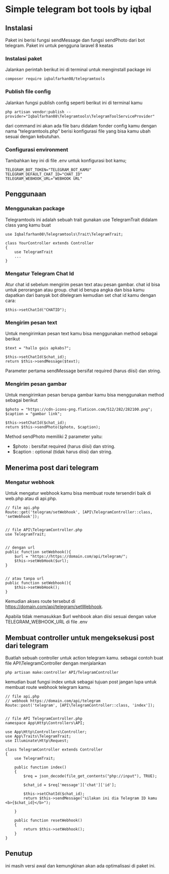 # Simple telegram bot tools by iqbal

## Instalasi

Paket ini berisi fungsi sendMessage dan fungsi sendPhoto dari bot telegram. Paket ini untuk pengguna laravel 8 keatas

### Instalasi paket

Jalankan perintah berikut ini di terminal untuk menginstall package ini

```
composer require iqbalfarhan08/telegramtools
```

### Publish file config

Jalankan fungsi publish config seperti berikut ini di terminal kamu

```
php artisan vendor:publish --provider="Iqbalfarhan08\Telegramtools\TelegramToolServiceProvider"
```

dari command ini akan ada file baru didalam fonder config kamu dengan nama "telegramtools.php" berisi konfigurasi file yang bisa kamu ubah sesuai dengan kebutuhan.

### Configurasi environment

Tambahkan key ini di file .env untuk konfigurasi bot kamu;

```
TELEGRAM_BOT_TOKEN="TELEGRAM_BOT_KAMU"
TELEGRAM_DEFAULT_CHAT_ID="CHAT_ID"
TELEGRAM_WEBHOOK_URL="WEBHOOK URL"
```

## Penggunaan

### Menggunakan package

Telegramtools ini adalah sebuah trait gunakan use TelegramTrait didalam class yang kamu buat

```
use Iqbalfarhan08\Telegramtools\Trait\TelegramTrait;

class YourController extends Controller
{
    use TelegramTrait
    ...
}
```

### Mengatur Telegram Chat Id

Atur chat id sebelum mengirim pesan text atau pesan gambar. chat id bisa untuk perorangan atau group. chat id berupa angka dan bisa kamu dapatkan dari banyak bot ditelegram kemudian set chat id kamu dengan cara:

```
$this->setChatId("CHATID");
```

### Mengirim pesan text

Untuk mengirimkan pesan text kamu bisa menggunakan method sebagai berikut

```
$text = "hallo gais apkabs?";

$this->setChatId($chat_id);
return $this->sendMessage($text);
```

Parameter pertama sendMessage bersifat required (harus diisi) dan string.

### Mengirim pesan gambar

Untuk mengirimkan pesan berupa gambar kamu bisa menggunakan method sebagai berikut

```
$photo = "https://cdn-icons-png.flaticon.com/512/282/282100.png";
$caption = "gambar link";

$this->setChatId($chat_id);
return $this->sendPhoto($photo, $caption);
```

Method sendPhoto memiliki 2 parameter yaitu:

- $photo : bersifat required (harus diisi) dan string.
- $caption : optional (tidak harus diisi) dan string.

## Menerima post dari telegram

### Mengatur webhook

Untuk mengatur webhook kamu bisa membuat route tersendiri baik di web.php atau di api.php.

```
// file api.php
Route::get('telegram/setWebhook', [API\TelegramController::class, 'setWebhook']);


// file API\TelegramController.php
use TelegramTrait;


// dengan url
public function setWebhook(){
    $url = "https://https://domain.com/api/telegram/";
    $this->setWebHook($url);
}


// atau tanpa url
public function setWebhook(){
    $this->setWebHook();
}

```

Kemudian akses route tersebut di https://domain.com/api/telegram/setWebhook.

Apabila tidak memasukkan $url wehbook akan diisi sesuai dengan value TELEGRAM_WEBHOOK_URL di file .env

## Membuat controller untuk mengeksekusi post dari telegram

Buatlah sebuah controller untuk action telegram kamu. sebagai contoh buat file API\TelegramController dengan menjalankan

```
php artisan make:controller API/TelegramController
```

kemudian buat fungsi index untuk sebagai tujuan post jangan lupa untuk membuat route webhook telegram kamu.

```
// file api.php
// webhook https://domain.com/api/telegram
Route::post('telegram', [API\TelegramController::class, 'index']);


// file API TelegramController.php
namespace App\Http\Controllers\API;

use App\Http\Controllers\Controller;
use App\Traits\TelegramTrait;
use Illuminate\Http\Request;

class TelegramController extends Controller
{
    use TelegramTrait;

    public function index()
    {
        $req = json_decode(file_get_contents("php://input"), TRUE);

        $chat_id = $req['message']['chat']['id'];

        $this->setChatId($chat_id);
        return $this->sendMessage("silakan ini dia Telegram ID kamu <b>{$chat_id}</b>");

    }

    public function resetWebhook()
    {
        return $this->setWebhook();
    }
}

```

## Penutup

ini masih versi awal dan kemungkinan akan ada optimalisasi di paket ini.
